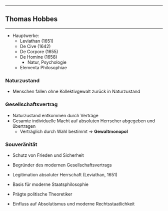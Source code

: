 # 
___

## Thomas Hobbes
___
- Hauptwerke:
	- Leviathan (1651)
	- De Cive (1642)
	- De Corpore (1655)
	- De Homine (1658)
		- Natur, Psychologie
	- Elementa Philosophiae

### Naturzustand
- Menschen fallen ohne Kollektivgewalt zurück in Naturzustand

### Gesellschaftsvertrag
- Naturzustand entkommen durch Verträge
- Gesamte individuelle Macht auf absoluten Herrscher abgegeben und übertragen
	- Verträglich durch Wahl bestimmt
=> **Gewaltmonopol**

### Souveränität
- Schutz von Frieden und Sicherheit

- Begründer des modernen Gesellschaftsvertrags
- Legitimation absoluter Herrschaft (Leviathan, 1651)
- Basis für moderne Staatsphilosophie
- Prägte politische Theoretiker
- Einfluss auf Absolutismus und moderne Rechtsstaatlichkeit

